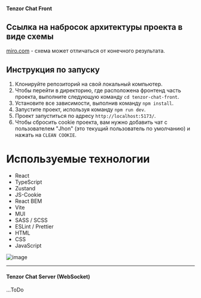 #### Tenzor Chat Front

## Ссылка на набросок архитектуры проекта в виде схемы

[miro.com](https://miro.com/app/board/uXjVNwi1Lx0=/?share_link_id=256855970378) - схема может отличаться от конечного результата.

## Инструкция по запуску

1. Клонируйте репозиторий на свой локальный компьютер.
2. Чтобы перейти в директорию, где расположена фронтенд часть проекта, выполните следующую команду `cd tenzor-chat-front`.
3. Установите все зависимости, выполнив команду `npm install`.
4. Запустите проект, используя команду `npm run dev`.
5. Проект запуститься по адресу `http://localhost:5173/`.
6. Чтобы сбросить cookie проекта, вам нужно добавить чат с пользователем "Jhon" (это текущий пользователь по умолчанию) и нажать на `CLEAN COOKIE`.

# Используемые технологии

- React
- TypeScript
- Zustand
- JS-Cookie
- React BEM
- Vite
- MUI
- SASS / SCSS
- ESLint / Prettier
- HTML
- CSS
- JavaScript

![image](https://github.com/saix61/websocket-chat/assets/27074031/283e96c4-3f25-4a97-9cd0-342725f5b401)

---

#### Tenzor Chat Server (WebSocket)

...ToDo
